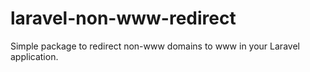 # laravel-non-www-redirect
Simple package to redirect non-www domains to www in your Laravel application.
